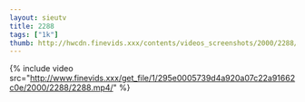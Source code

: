 ```yaml
--- 
layout: sieutv
title: 2288
tags: ["1k"]
thumb: http://hwcdn.finevids.xxx/contents/videos_screenshots/2000/2288/preview.mp4.jpg
---
```

{% include video src="http://www.finevids.xxx/get_file/1/295e0005739d4a920a07c22a91662c0e/2000/2288/2288.mp4/" %} 
